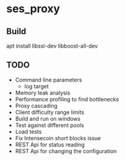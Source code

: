 # ses_proxy

## Build
apt install libssl-dev libboost-all-dev

## TODO
* Command line parameters
  * log target
* Memory leak analysis
* Performance profiling to find bottlenecks
* Proxy cascading
* Client difficulty range limits
* Build and run on windows
* Test against different pools
* Load tests
* Fix Intensecoin short blocks issue
* REST Api for status reading
* REST Api for changing the configuration
